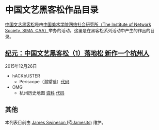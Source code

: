 # 中国文艺黑客松作品目录

[中国文艺黑客松](http://caa-ins.org/index.php?title=%E9%BB%91%E5%AE%A2%E6%9D%BE)是由[中国美术学院网络社会研究所（The Institute of Network Society, SIMA, CAA）](http://caa-ins.org/)举办的活动。这里是在黑客松系列活动中产生的作品的目录。

## [纪元：中国文艺黑客松（1）落地松 新作一个杭州人](http://caa-ins.org/index.php?title=Loadingthon)
2015年12月26日

 * hACKbUSTER
   * Periscope（潜望镜）[代码](https://github.com/art-hackathon/Renaissance)
 * OMG
   * 杭州历史地图 [资料](https://github.com/art-hackathon/history-map-resources) [代码](https://github.com/history-map)

## 其他
本列表目前由 [James Swineson (@Jamesits)](https://github.com/Jamesits) 维护。
